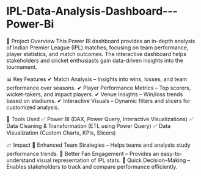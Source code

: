 # IPL-Data-Analysis-Dashboard---Power-Bi
📌 Project Overview
This Power BI dashboard provides an in-depth analysis of Indian Premier League (IPL) matches, focusing on team performance, player statistics, and match outcomes. The interactive dashboard helps stakeholders and cricket enthusiasts gain data-driven insights into the tournament.

📊 Key Features
✔ Match Analysis – Insights into wins, losses, and team performance over seasons.
✔ Player Performance Metrics – Top scorers, wicket-takers, and impact players.
✔ Venue Insights – Win/loss trends based on stadiums.
✔ Interactive Visuals – Dynamic filters and slicers for customized analysis.

🔧 Tools Used
✅ Power BI (DAX, Power Query, Interactive Visualizations)
✅ Data Cleaning & Transformation (ETL using Power Query)
✅ Data Visualization (Custom Charts, KPIs, Slicers)

📈 Impact
🔹 Enhanced Team Strategies – Helps teams and analysts study performance trends.
🔹 Better Fan Engagement – Provides an easy-to-understand visual representation of IPL stats.
🔹 Quick Decision-Making – Enables stakeholders to track and compare performance efficiently.
